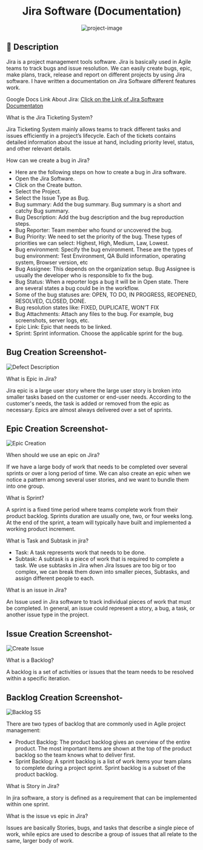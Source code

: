 <h1 id="title" align="center">Jira Software (Documentation)</h1>


<p align="center"><img src="https://socialify.git.ci/shantokumarsaha123/Jira-Software-Documentation/image?language=1&amp;name=1&amp;owner=1&amp;stargazers=1&amp;theme=Light" alt="project-image"></p>

## 📝 Description 
Jira is a project management tools software. Jira is basically used in Agile teams to track bugs and issue resolution. We can easily create bugs, epic, make plans, track, release and report on different projects by using Jira software. I have written a documentation on Jira Software different features work. 

Google Docs Link About Jira: 
[Click on the Link of Jira Software Documentaton](https://docs.google.com/document/d/1Fvy-tTXajktI68f4F6SFP0JgE4Qn0aZO0xVYOIHA6ZM/edit)

What is the Jira Ticketing System?

Jira Ticketing System mainly allows teams to track different tasks and issues efficiently in a project’s lifecycle. Each of the tickets contains detailed information about the issue at hand, including priority level, status, and other relevant details.

How can we create a bug in Jira?
* Here are the following steps on how to create a bug in Jira software.
* Open the Jira Software.
* Click on the Create button.
* Select the Project.
* Select the Issue Type as Bug.
* Bug summary: Add the bug summary. Bug summary is a short and catchy Bug summary.
* Bug Description: Add the bug description and the bug reproduction steps.
* Bug Reporter: Team member who found or uncovered the bug.
* Bug Priority: We need to set the priority of the bug. These types of priorities we can select: Highest, High, Medium, Law, Lowest.
* Bug environment: Specify the bug environment. These are the types of bug environment: Test Environment, QA Build information, operating system, Browser version, etc
* Bug Assignee: This depends on the organization setup. Bug Assignee is usually the developer who is responsible to fix the bug.
* Bug Status: When a reporter logs a bug it will be in Open state. There are several states a bug could be in the workflow. 
* Some of the bug statuses are: OPEN, TO DO, IN PROGRESS, REOPENED, RESOLVED, CLOSED, DONE.
* Bug resolution states like: FIXED, DUPLICATE, WON’T FIX
* Bug Attachments: Attach any files to the bug. For example, bug screenshots, server logs, etc.
* Epic Link: Epic that needs to be linked.
* Sprint: Sprint information. Choose the applicable sprint for the bug.

## Bug Creation Screenshot-

![Defect Description](https://github.com/shantokumarsaha123/SQA-Websites-and-APIs-PerformanceTesting-JMeter/assets/122052172/dcc84297-7c45-4adb-a3e2-a7ef05a679d3)

What is Epic in Jira?

Jira epic is a large user story where the large user story is broken into smaller tasks based on the customer or end-user needs. According to the customer's needs, the task is added or removed from the epic as necessary. Epics are almost always delivered over a set of sprints.

## Epic Creation Screenshot-

![Epic Creation](https://github.com/shantokumarsaha123/SQA-Websites-and-APIs-PerformanceTesting-JMeter/assets/122052172/7c0b9ae5-4756-4e12-a603-50212bcfa668)

When should we use an epic on Jira?

If we have a large body of work that needs to be completed over several sprints or over a long period of time. We can also create an epic when we notice a pattern among several user stories, and we want to bundle them into one group.

What is Sprint? 

A sprint is a fixed time period where teams complete work from their product backlog. Sprints duration are usually one, two, or four weeks long. At the end of the sprint, a team will typically have built and implemented a working product increment.

What is Task and Subtask in jira?

* Task: A task represents work that needs to be done.
* Subtask: A subtask is a piece of work that is required to complete a task. We use subtasks in Jira when Jira Issues are too big or too complex, we can break them down into smaller pieces, Subtasks, and assign different people to each.

What is an issue in Jira?

An Issue used in Jira software to track individual pieces of work that must be completed. In general, an issue could represent a story, a bug, a task, or another issue type in the project.

## Issue Creation Screenshot-

![Create Issue](https://github.com/shantokumarsaha123/SQA-Websites-and-APIs-PerformanceTesting-JMeter/assets/122052172/cc45fe5c-8c36-472f-91d0-b91ce75553eb)

What is a Backlog?

A backlog is a set of activities or issues that the team needs to be resolved within a specific iteration.

## Backlog Creation Screenshot-

![Backlog SS](https://github.com/shantokumarsaha123/SQA-Websites-and-APIs-PerformanceTesting-JMeter/assets/122052172/fdc18504-7514-4b85-b97a-337ee0b0bc0a)


There are two types of backlog that are commonly used in Agile project management: 

* Product Backlog: The product backlog gives an overview of the entire product. The most important items are shown at the top of the product backlog so the team knows what to deliver first.
* Sprint Backlog: A sprint backlog is a list of work items your team plans to complete during a project sprint. Sprint backlog is a subset of the product backlog. 

What is Story in Jira?

 In jira software, a story is defined as a requirement that can be implemented within one sprint.

What is the issue vs epic in Jira?

Issues are basically Stories, bugs, and tasks that describe a single piece of work, while epics are used to describe a group of issues that all relate to the same, larger body of work.




